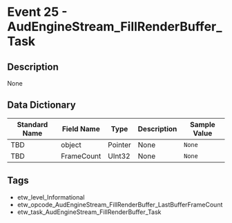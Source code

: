 # Event 25 - AudEngineStream_FillRenderBuffer_Task

## Description
None

## Data Dictionary
|Standard Name|Field Name|Type|Description|Sample Value|
|---|---|---|---|---|
|TBD|object|Pointer|None|`None`|
|TBD|FrameCount|UInt32|None|`None`|

## Tags
* etw_level_Informational
* etw_opcode_AudEngineStream_FillRenderBuffer_LastBufferFrameCount
* etw_task_AudEngineStream_FillRenderBuffer_Task